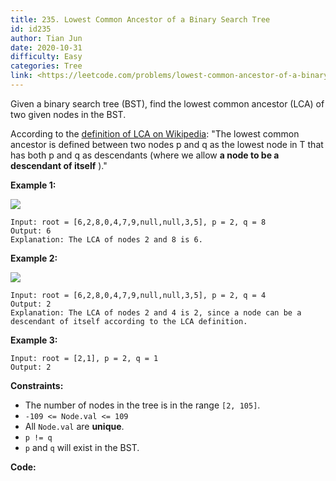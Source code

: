 ```yaml
---
title: 235. Lowest Common Ancestor of a Binary Search Tree
id: id235
author: Tian Jun
date: 2020-10-31
difficulty: Easy
categories: Tree
link: <https://leetcode.com/problems/lowest-common-ancestor-of-a-binary-search-tree/description/>
---
```


Given a binary search tree (BST), find the lowest common ancestor (LCA) of two
given nodes in the BST.

According to the [definition of LCA on
Wikipedia](https://en.wikipedia.org/wiki/Lowest_common_ancestor): "The lowest
common ancestor is defined between two nodes p and q as the lowest node in T
that has both p and q as descendants (where we allow **a node to be a
descendant of itself** )."



**Example 1:**

![](https://assets.leetcode.com/uploads/2018/12/14/binarysearchtree_improved.png)
            
	Input: root = [6,2,8,0,4,7,9,null,null,3,5], p = 2, q = 8    
	Output: 6    
	Explanation: The LCA of nodes 2 and 8 is 6.    

**Example 2:**

![](https://assets.leetcode.com/uploads/2018/12/14/binarysearchtree_improved.png)
            
	Input: root = [6,2,8,0,4,7,9,null,null,3,5], p = 2, q = 4    
	Output: 2    
	Explanation: The LCA of nodes 2 and 4 is 2, since a node can be a descendant of itself according to the LCA definition.    

**Example 3:**
            
	Input: root = [2,1], p = 2, q = 1    
	Output: 2    



**Constraints:**

  * The number of nodes in the tree is in the range `[2, 105]`.
  * `-109 <= Node.val <= 109`
  * All `Node.val` are **unique**.
  * `p != q`
  * `p` and `q` will exist in the BST.


**Code:**
